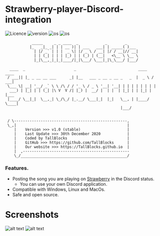 # Strawberry-player-Discord-integration
![Licence](https://img.shields.io/github/license/TallBlocks/Strawberry-player-Discord-integration)
![version](https://img.shields.io/static/v1?label=version&message=v1.0-stable&color=brightgreen)
![os](https://img.shields.io/static/v1?label=os%20support&message=linux&color=blue)
![os](https://img.shields.io/static/v1?label=os%20support&message=windows&color=blue)
```
            _____     _ _ ____  _            _        _     
           |_   _|_ _| | | __ )| | ___   ___| | _____( )___ 
             | |/ _` | | |  _ \| |/ _ \ / __| |/ / __|// __|
             | | (_| | | | |_) | | (_) | (__|   <\__ \ \__ \
             |_|\__,_|_|_|____/|_|\___/ \___|_|\_\___/ |___/
                                                           
  ____  _                      _                            ____   ____ 
 / ___|| |_ _ __ __ ___      _| |__   ___ _ __ _ __ _   _  |  _ \ / ___|
 \___ \| __| '__/ _` \ \ /\ / / '_ \ / _ \ '__| '__| | | | | | | | |    
  ___) | |_| | | (_| |\ V  V /| |_) |  __/ |  | |  | |_| | | |_| | |___ 
 |____/ \__|_|  \__,_| \_/\_/ |_.__/ \___|_|  |_|   \__, | |____/ \____|
                                                    |___/               


 / \---------------------------------------------------, 
 \_,|                                                  |   
    |    Version >>> v1.0 (stable)                     | 
    |    Last Update >>> 30th December 2020            |
    |    Coded by TallBlocks                           |
    |    GitHub >>> https://github.com/TallBlocks      |
    |    Our website >>> https://TallBlocks.github.io  |
    |  ,------------------------------------------------
    \_/________________________________________________/ 
```
### Features.
- Posting the song you are playing on <a href="https://github.com/strawberrymusicplayer/Strawberry">Strawberry</a> in the Discord status.
    - You can use your own Discord application.
- Compatible with Windows, Linux and MacOs.
- Safe and open source.

# Screenshots
![alt text](https://pbs.twimg.com/media/EpdqutyWwAEP5PA?format=png&name=360x360)
![alt text](https://pbs.twimg.com/media/Epdq0zuXIAI4Ig_?format=png&name=small)